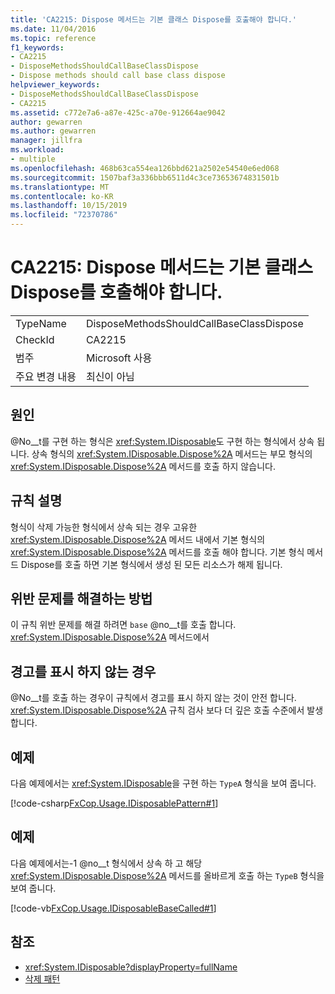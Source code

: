 ```yaml
---
title: 'CA2215: Dispose 메서드는 기본 클래스 Dispose를 호출해야 합니다.'
ms.date: 11/04/2016
ms.topic: reference
f1_keywords:
- CA2215
- DisposeMethodsShouldCallBaseClassDispose
- Dispose methods should call base class dispose
helpviewer_keywords:
- DisposeMethodsShouldCallBaseClassDispose
- CA2215
ms.assetid: c772e7a6-a87e-425c-a70e-912664ae9042
author: gewarren
ms.author: gewarren
manager: jillfra
ms.workload:
- multiple
ms.openlocfilehash: 468b63ca554ea126bbd621a2502e54540e6ed068
ms.sourcegitcommit: 1507baf3a336bbb6511d4c3ce73653674831501b
ms.translationtype: MT
ms.contentlocale: ko-KR
ms.lasthandoff: 10/15/2019
ms.locfileid: "72370786"
---
```

# <a name="ca2215-dispose-methods-should-call-base-class-dispose"></a>CA2215: Dispose 메서드는 기본 클래스 Dispose를 호출해야 합니다.

|||
|-|-|
|TypeName|DisposeMethodsShouldCallBaseClassDispose|
|CheckId|CA2215|
|범주|Microsoft 사용|
|주요 변경 내용|최신이 아님|

## <a name="cause"></a>원인
@No__t를 구현 하는 형식은 <xref:System.IDisposable>도 구현 하는 형식에서 상속 됩니다. 상속 형식의 <xref:System.IDisposable.Dispose%2A> 메서드는 부모 형식의 <xref:System.IDisposable.Dispose%2A> 메서드를 호출 하지 않습니다.

## <a name="rule-description"></a>규칙 설명
형식이 삭제 가능한 형식에서 상속 되는 경우 고유한 <xref:System.IDisposable.Dispose%2A> 메서드 내에서 기본 형식의 <xref:System.IDisposable.Dispose%2A> 메서드를 호출 해야 합니다. 기본 형식 메서드 Dispose를 호출 하면 기본 형식에서 생성 된 모든 리소스가 해제 됩니다.

## <a name="how-to-fix-violations"></a>위반 문제를 해결하는 방법
이 규칙 위반 문제를 해결 하려면 `base` @no__t를 호출 합니다. <xref:System.IDisposable.Dispose%2A> 메서드에서

## <a name="when-to-suppress-warnings"></a>경고를 표시 하지 않는 경우
@No__t를 호출 하는 경우이 규칙에서 경고를 표시 하지 않는 것이 안전 합니다. <xref:System.IDisposable.Dispose%2A> 규칙 검사 보다 더 깊은 호출 수준에서 발생 합니다.

## <a name="example"></a>예제
다음 예제에서는 <xref:System.IDisposable>을 구현 하는 `TypeA` 형식을 보여 줍니다.

[!code-csharp[FxCop.Usage.IDisposablePattern#1](../code-quality/codesnippet/CSharp/ca2215-dispose-methods-should-call-base-class-dispose_1.cs)]

## <a name="example"></a>예제
다음 예제에서는-1 @no__t 형식에서 상속 하 고 해당 <xref:System.IDisposable.Dispose%2A> 메서드를 올바르게 호출 하는 `TypeB` 형식을 보여 줍니다.

[!code-vb[FxCop.Usage.IDisposableBaseCalled#1](../code-quality/codesnippet/VisualBasic/ca2215-dispose-methods-should-call-base-class-dispose_2.vb)]

## <a name="see-also"></a>참조

- <xref:System.IDisposable?displayProperty=fullName>
- [삭제 패턴](/dotnet/standard/design-guidelines/dispose-pattern)
